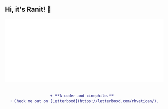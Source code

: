 ## Hi, it's Ranit! 👋

<div id="header" align="center">
  <img src="https://raw.githubusercontent.com/rhvetican/rhvetican/master/starfield-stats.svg" width="100%" height="200">
</div>

<div align="center">

  
```diff
  
+ **A coder and cinephile.**  
+ Check me out on [Letterboxd](https://letterboxd.com/rhvetican/).

```

</div>
